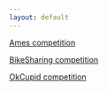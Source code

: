 ```yaml
---
layout: default
---
```


[Ames competition](./Ames.html) 

[BikeSharing competition](./BikeSharing.html)

[OkCupid competition](./OkCupid.html)
